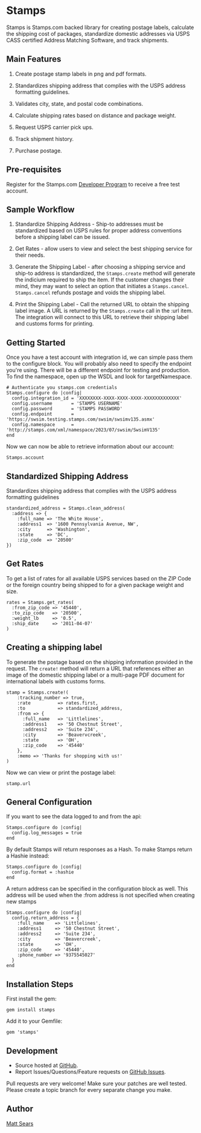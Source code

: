 Stamps
==========

Stamps is Stamps.com backed library for creating postage labels,
calculate the shipping cost of packages, standardize domestic
addresses via USPS CASS certified Address Matching Software, and track
shipments.

Main Features
----------

1. Create postage stamp labels in png and pdf formats.

2. Standardizes shipping address that complies with the USPS address
formatting guidelines.

3. Validates city, state, and postal code combinations.

4. Calculate shipping rates based on distance and package weight.

5. Request USPS carrier pick ups.

6. Track shipment history.

7. Purchase postage.

Pre-requisites
----------
Register for the Stamps.com [Developer
Program](http://developer.stamps.com/developer) to receive a free
test account.

Sample Workflow
----------

1. Standardize Shipping Address - Ship-to addresses must be
standardized based on USPS rules for proper address conventions before
a shipping label can be issued.

2. Get Rates - allow users to view and select the best shipping
service for their needs.

3. Generate the Shipping Label - after choosing a shipping
service and ship-to address is standardized, the `Stamps.create` method
will generate the indicium required to ship the item. If
the customer changes their mind, they may want to select an option
that initiates a `Stamps.cancel`. `Stamps.cancel` refunds postage and
voids the shipping label.

4. Print the Shipping Label - Call the returned URL to obtain the shipping label image.
A URL is returned by the `Stamps.create` call in the :url item. The
integration will connect to this URL to retrieve their shipping label
and customs forms for printing.

Getting Started
----------
Once you have a test account with integration id, we can simple pass
them to the configure block.  You will probably also need to specify the endpoint you're using.  There will be a different endpoint for testing and production.  To find the namespace, open up the WSDL and look for targetNamespace.

    # Authenticate you stamps.com credentials
    Stamps.configure do |config|
      config.integration_id = 'XXXXXXXX-XXXX-XXXX-XXXX-XXXXXXXXXXXXX'
      config.username       = 'STAMPS USERNAME'
      config.password       = 'STAMPS PASSWORD'
      config.endpoint       = 'https://swsim.testing.stamps.com/swsim/swsimv135.asmx'
      config.namespace      = 'http://stamps.com/xml/namespace/2023/07/swsim/SwsimV135'
    end

Now we can now be able to retrieve information about our account:

    Stamps.account

Standardized Shipping Address
----------
Standardizes shipping address that complies with the USPS address
formatting guidelines

    standardized_address = Stamps.clean_address(
      :address => {
        :full_name => 'The White House',
        :address1  => '1600 Pennsylvania Avenue, NW',
        :city      => 'Washington',
        :state     => 'DC',
        :zip_code  => '20500'
    })

Get Rates
----------
To get a list of rates for all available USPS services based on the
ZIP Code or the foreign country being shipped to for a given package
weight and size.

    rates = Stamps.get_rates(
      :from_zip_code => '45440',
      :to_zip_code   => '20500',
      :weight_lb     => '0.5',
      :ship_date     => '2011-04-07'
    )

Creating a shipping label
----------
To generate the postage based on the shipping information provided in the request.
The `create!` method will return a URL that references either an image of the
domestic shipping label or a multi-page PDF document for international
labels with customs forms.

    stamp = Stamps.create!(
        :tracking_number => true,
        :rate          => rates.first,
        :to            => standardized_address,
        :from => {
          :full_name   => 'Littlelines',
          :address1    => '50 Chestnut Street',
          :address2    => 'Suite 234',
          :city        => 'Beavervcreek',
          :state       => 'OH',
          :zip_code    => '45440'
        },
        :memo => 'Thanks for shopping with us!'
    )

Now we can view or print the postage label:

    stamp.url

General Configuration
----------
If you want to see the data logged to and from the api:

    Stamps.configure do |config|
      config.log_messages = true
    end

By default Stamps will return responses as a Hash.  To make Stamps
return a Hashie instead:

    Stamps.configure do |config|
      config.format = :hashie
    end

A return address can be specified in the configuration block as
well. This address will be used when the :from address is not specified
when creating new stamps

    Stamps.configure do |config|
      config.return_address = {
        :full_name    => 'Littlelines',
        :address1     => '50 Chestnut Street',
        :address2     => 'Suite 234',
        :city         => 'Beavercreek',
        :state        => 'OH',
        :zip_code     => '45440',
        :phone_number => '9375545027'
      }
    end

Installation Steps
----------
First install the gem:

    gem install stamps

Add it to your Gemfile:

    gem 'stamps'

Development
-----------

* Source hosted at [GitHub](https://github.com/mattsears/stamps).
* Report Issues/Questions/Feature requests on [GitHub Issues](https://github.com/mattsears/stamps/issues).

Pull requests are very welcome! Make sure your patches are well tested. Please create a topic branch for every separate change
you make.

Author
------
[Matt Sears](https://github.com/mattsears)










